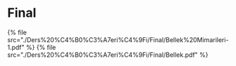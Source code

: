 # Final

<!--Index-->

{% file src="./Ders%20%C4%B0%C3%A7eri%C4%9Fi/Final/Bellek%20Mimarileri-1.pdf" %}
{% file src="./Ders%20%C4%B0%C3%A7eri%C4%9Fi/Final/Bellek.pdf" %}

<!--Index-->
